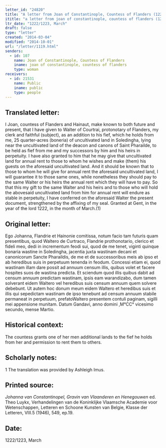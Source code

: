 ```yaml
---
letter_id: "24820"
title: "A letter from Joan of Constantinople, Countess of Flanders (1222/1223, March)"
ititle: "a letter from joan of constantinople, countess of flanders (1222/1223, march)"
ltr_date: "1222/1223, March"
draft: false
type: "letter"
created: "2014-03-04"
modified: "2014-10-01"
url: "/letter/1119.html"
senders:
  - id: 107
    name: Joan of Constantinople, Countess of Flanders
    iname: joan of constantinople, countess of flanders
    type: woman
receivers:
  - id: 21531
    name: Public
    iname: public
    type: people
---
```

<h2> Translated letter:</h2>I Joan, countess of Flanders and Hainaut, make known to both future and present, that I have given to Walter of Courtrai, protonotary of Flanders, my clerk and faithful (subject), as an addition to his fief, which he holds from me, 25 quarter-acres (boneria) of uncultivated land in Soledingha, lying near the uncultivated land of the deacon and canons of Saint Pharailde, to be held as fief from me and my successors by him and his heirs in perpetuity.  I have also granted to him that he may give that uncultivated land for annual rent to those to whom he wishes and make (them) his guests on the aforesaid uncultivated land.  And it should be known that to those to whom he will give for annual rent the aforesaid uncultivated land, I will guarantee it to those same ones, while nonetheless they should pay to the same Walter or his heirs the annual rent which they will have to pay.
	So that this my gift to the same Walter and his heirs and to those who will hold the abovesaid uncultivated land from him for annual rent will endure as stable in perpetuity, I have conferred on the aforesaid Walter the present document, strengthened by the affixing of my seal.
	Granted at Gent, in the year of the lord 1222, in the month of March.(1)
<h2 class="mt-4"> Original letter:</h2>	Ego Johanna, Flandrie et Hainonie comitissa, notum facio tam futuris quam presentibus, quod Waltero de Curtraco, Flandrie prothonotario, clerico et fideli meo, dedi in incrementum feodi sui, quod de me tenet, viginti quinque bonaria wastine in Soledingha, jacentia juxta wastinam decani et canonicorum Sancte Pharaildis, de me et de successoribus meis ab ipso et ab heredibus suis in perpetuum tenenda in feodum. Concessi etiam ei, quod wastinam illam dare possit ad annuum censum illis, quibus volet et facere hospites suos de wastina predicta. Et sciendum quod illis quibus dabit ad censum annuum predictam wastinam, ipsis eam warandizabo, dum tamen solverant eidem Waltero vel heredibus suis censum annuum quem solvere debebunt.
Ut autem hoc donum meum eidem Waltero et heredibus suis et illis qui sepedictam wastinam de ipso tenebunt ad censum annuum stabile permaneat in perpetuum, prefatoWaltero presentem contuli paginam, sigilli mei appensione munitam.
Datum Gandavi, anno domini ,M°CC° vicesimo secundo, mense Martio.
<h2 class="mt-4"> Historical context:</h2>The countess grants one of her men additional lands to the fief he holds from her and permission to rent them to others.
<h2 class="mt-4"> Scholarly notes:</h2>1 The translation was provided by Ashleigh Imus.
<h2 class="mt-4"> Printed source:</h2><p><em>Johanna van Constantinopel, Gravin van Vlaanderen en Henegouwen</em> ed. Theo Luykx, Verhandelingen van de Koninklijke Vlaamsche Academie voor Wetenschappen, Letteren en Schoone Kunsten van Belgie, Klasse der Letteren, VIII.5 (1946), 549, ep.19.</p><h2 class="mt-4"> Date:</h2>1222/1223, March